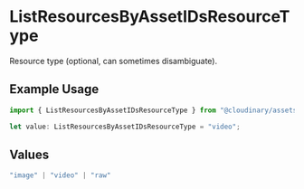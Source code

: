 # ListResourcesByAssetIDsResourceType

Resource type (optional, can sometimes disambiguate).

## Example Usage

```typescript
import { ListResourcesByAssetIDsResourceType } from "@cloudinary/assets/models/operations";

let value: ListResourcesByAssetIDsResourceType = "video";
```

## Values

```typescript
"image" | "video" | "raw"
```